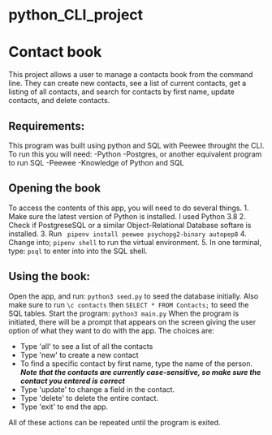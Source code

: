 # python_CLI_project
# Contact book

This project allows a user to manage a contacts book from the command line. They can create new contacts, see a list of current contacts, get a listing of all contacts, and search for contacts by first name, update contacts, and delete contacts.
## Requirements:
This program was built using python and SQL with Peewee throught the CLI. To run this you will need:
    -Python 
    -Postgres, or another equivalent program to run SQL
    -Peewee
    -Knowledge of Python and SQL


## Opening the book
To access the contents of this app, you will need to do several things. 
    1. Make sure the latest version of Python is installed. I used Python 3.8
    2. Check if PostgreseSQL or a similar Object-Relational Database softare is installed. 
    3. Run
    ``` pipenv install peewee psychopg2-binary autopep8```
    4. Change into; ```pipenv shell``` to run the virtual environment.
    5. In one terminal, type: ```psql``` to enter into into the SQL shell.
    <!-- 6. Make sure there is a database created for your contacts to be store in. If you need to create one:
        ```CREATE DATABASE  <name>```
       -->
## Using the book:
Open the app, and run: ```python3 seed.py``` to seed the database initially. Also make sure to run ```\c contacts``` then ```SELECT * FROM Contacts;``` to seed the SQL tables.
Start the program: ```python3 main.py```
When the program is initiated, there will be a prompt that appears on the screen giving the user option of what they want to do with the app. The choices are: 

- Type 'all' to see a list of all the contacts
- Type 'new' to create a new contact
- To find a specific contact by first name, type the name of the person. 
    ***Note that the contacts are currently case-sensitive, so make sure the contact you entered is correct***
- Type 'update' to change a field in the contact.
- Type 'delete' to delete the entire contact.
- Type 'exit' to end the app.

All of these actions can be repeated until the program is exited.